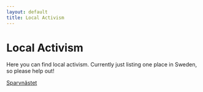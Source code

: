 ```yaml
---
layout: default
title: Local Activism
---
```

# Local Activism
Here you can find local activism. Currently just listing one place in Sweden, so please help out!

[Sparvnästet](http://sparvnastet.org)

